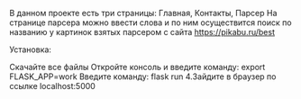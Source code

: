 В данном проекте есть три страницы: Главная, Контакты, Парсер На странице парсера можно ввести слова и по ним осуществится поиск по названию у картинок взятых парсером с сайта https://pikabu.ru/best

Установка:

Скачайте все файлы
Откройте консоль и введите команду: export FLASK_APP=work
Введите команду: flask run 4.Зайдите в браузер по ссылке localhost:5000

